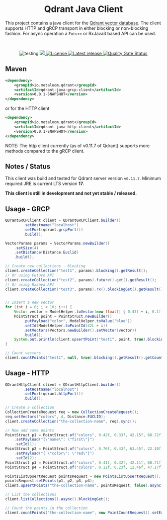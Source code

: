 <h1 align="center">Qdrant Java Client </h3>

This project contains a java client for the [Qdrant vector database](https://qdrant.tech/). The client supports HTTP and gRCP transport in either blocking or non-blocking fashion. For async operation a `Future` or RxJava3 based API can be used.

<br />

<p align="center">
 <img src="https://img.shields.io/badge/status-testing-brightgreen.svg" alt="testing" />
 <a href="https://github.com/metaloom/qdrant-java-client/actions">
  <img src="https://github.com/metaloom/qdrant-java-client/actions/workflows/maven.yml/badge.svg"/>
 </a>
 <a href="https://www.apache.org/licenses/LICENSE-2.0">
  <img src="https://img.shields.io/:license-apache-brightgreen.svg" alt="License" />
 </a>
  <a href="https://github.com/metaloom/qdrant-java-client/releases">
  <img src="https://img.shields.io/github/v/release/metaloom/qdrant-java-client?sort=semver" alt="Latest release" />
 </a>
 <a href="https://sonarcloud.io/dashboard?id=metaloom_qdrant_java_client">
  <img src="https://sonarcloud.io/api/project_badges/measure?project=metaloom_qdrant_java_client&metric=alert_status" alt="Quality Gate Status" />
 </a>
</p>


## Maven

```xml
<dependency>
	<groupId>io.metaloom.qdrant</groupId>
	<artifactId>qdrant-java-grcp-client</artifactId>
	<version>0.0.1-SNAPSHOT</version>
</dependency>
```

or for the HTTP client

```xml
<dependency>
	<groupId>io.metaloom.qdrant</groupId>
	<artifactId>qdrant-java-http-client</artifactId>
	<version>0.0.1-SNAPSHOT</version>
</dependency>
```

NOTE: The http client currently (as of v0.11.7 of Qdrant) supports more methods compared to the gRCP client.


## Notes / Status

This client was build and tested for Qdrant server version `v0.11.7`. Minimum required JRE is current LTS version **17**.

**__This client is still in development and not yet stable / released.__**

## Usage - GRCP

```java
QDrantGRCPClient client = QDrantGRCPClient.builder()
		.setHostname("localhost")
		.setPort(qdrant.grcpPort())
		.build();

VectorParams params = VectorParams.newBuilder()
	.setSize(4)
	.setDistance(Distance.Euclid)
	.build();

// Create new collections - blocking
client.createCollection("test1", params).blocking().getResult();
// Or using Future API
client.createCollection("test2", params).future().get().getResult();
// Or using RxJava API
client.createCollection("test3", params).rx().blockingGet().getResult();


// Insert a new vector
for (int i = 0; i < 10; i++) {
	Vector vector = ModelHelper.toVector(new float[] { 0.43f + i, 0.1f, 0.61f, 1.45f });
	PointStruct point = PointStruct.newBuilder()
		.putPayload("color", ModelHelper.toValue("blue"))
		.setId(ModelHelper.toPointId(42L + i))
		.setVectors(Vectors.newBuilder().setVector(vector))
		.build();
	System.out.println(client.upsertPoint("test1", point, true).blocking().getResult().getStatus());
}

// Count vectors
client.countPoints("test1", null, true).blocking().getResult().getCount();
```


## Usage - HTTP

```java
QDrantHttpClient client = QDrantHttpClient.builder()
		.setHostname("localhost")
		.setPort(qdrant.httpPort())
		.build();

// Create a collection
CollectionCreateRequest req = new CollectionCreateRequest();
req.setVectors("colors", 4, Distance.EUCLID);
client.createCollection("the-collection-name", req).sync();

// Now add some points
PointStruct p1 = PointStruct.of("colors", 0.42f, 0.33f, 42.15f, 68.72f)
	.setPayload("{\"name\": \"first\"}")
	.setId(1);
PointStruct p2 = PointStruct.of("colors", 0.76f, 0.43f, 63.45f, 22.10f)
	.setPayload("{ \"color\": \"red\"}")
	.setId(2);
PointStruct p3 = PointStruct.of("colors", 0.41f, 0.32f, 42.11f, 68.71f).setId(3);
PointStruct p4 = PointStruct.of("colors", 0.12f, 0.23f, 12.46f, 47.17f).setId(4);

PointsListUpsertRequest pointsRequest = new PointsListUpsertRequest();
pointsRequest.setPoints(p1, p2, p3, p4);
client.upsertPoints("the-collection-name", pointsRequest, false).async().blockingGet();

// List the collections
client.listCollections().async().blockingGet();

// Count the points in the collection
client.countPoints("the-collection-name", new PointCountRequest().setExact(true)).sync();
```
